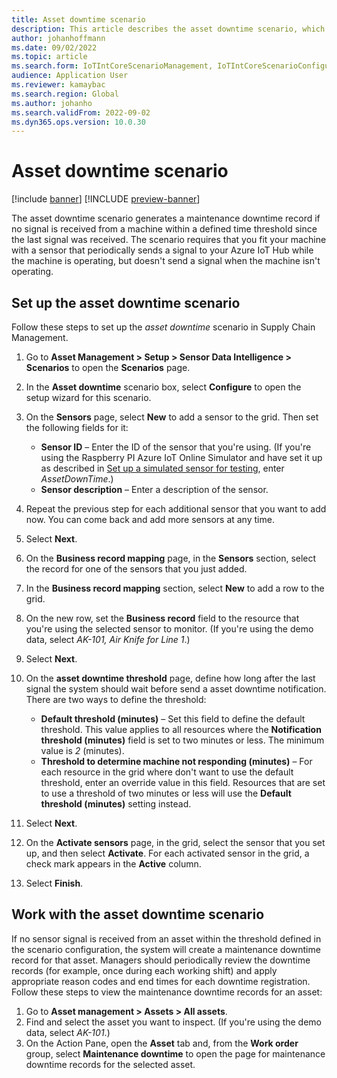 ```yaml
---
title: Asset downtime scenario
description: This article describes the asset downtime scenario, which lets you use sensor data to monitor the availability of your assets.
author: johanhoffmann
ms.date: 09/02/2022
ms.topic: article
ms.search.form: IoTIntCoreScenarioManagement, IoTIntCoreScenarioConfigurationWizardV2, EntAssetObjectProductionStop
audience: Application User
ms.reviewer: kamaybac
ms.search.region: Global
ms.author: johanho
ms.search.validFrom: 2022-09-02
ms.dyn365.ops.version: 10.0.30
---
```


# Asset downtime scenario

[!include [banner](../includes/banner.md)]
[!INCLUDE [preview-banner](../includes/preview-banner.md)]
<!-- KFM: Preview until further notice -->

The asset downtime scenario generates a maintenance downtime record if no signal is received from a machine within a defined time threshold since the last signal was received. The scenario requires that you fit your machine with a sensor that periodically sends a signal to your Azure IoT Hub while the machine is operating, but doesn't send a signal when the machine isn't operating.

## Set up the asset downtime scenario

Follow these steps to set up the *asset downtime* scenario in Supply Chain Management.

1. Go to **Asset Management \> Setup \> Sensor Data Intelligence \> Scenarios** to open the **Scenarios** page.
2. In the **Asset downtime** scenario box, select **Configure** to open the setup wizard for this scenario.
3. On the **Sensors** page, select **New** to add a sensor to the grid. Then set the following fields for it:

    - **Sensor ID** – Enter the ID of the sensor that you're using. (If you're using the Raspberry PI Azure IoT Online Simulator and have set it up as described in [Set up a simulated sensor for testing](sdi-set-up-simulated-sensor.md), enter *AssetDownTime*.)
    - **Sensor description** – Enter a description of the sensor.

4. Repeat the previous step for each additional sensor that you want to add now. You can come back and add more sensors at any time.
5. Select **Next**.
6. On the **Business record mapping** page, in the **Sensors** section, select the record for one of the sensors that you just added.
7. In the **Business record mapping** section, select **New** to add a row to the grid.
8. On the new row, set the **Business record** field to the resource that you're using the selected sensor to monitor. (If you're using the demo data, select *AK-101, Air Knife for Line 1*.)
9. Select **Next**.
10. On the **asset downtime threshold** page, define how long after the last signal the system should wait before send a asset downtime notification. There are two ways to define the threshold:

    - **Default threshold (minutes)** – Set this field to define the default threshold. This value applies to all resources where the **Notification threshold (minutes)** field is set to two minutes or less. The minimum value is *2* (minutes).
    - **Threshold to determine machine not responding (minutes)** – For each resource in the grid where don't want to use the default threshold, enter an override value in this field. Resources that are set to use a threshold of two minutes or less will use the **Default threshold (minutes)** setting instead.
11. Select **Next**.
12. On the **Activate sensors** page, in the grid, select the sensor that you set up, and then select **Activate**. For each activated sensor in the grid, a check mark appears in the **Active** column.
13. Select **Finish**.

## Work with the asset downtime scenario

If no sensor signal is received from an asset within the threshold defined in the scenario configuration, the system will create a maintenance downtime record for that asset. Managers should periodically review the downtime records (for example, once during each working shift) and apply appropriate reason codes and end times for each downtime registration. Follow these steps to view the maintenance downtime records for an asset:

1. Go to **Asset management > Assets > All assets**.
2. Find and select the asset you want to inspect. (If you're using the demo data, select *AK-101*.)
3. On the Action Pane, open the **Asset** tab and, from the **Work order** group, select **Maintenance downtime** to open the page for maintenance downtime records for the selected asset.
